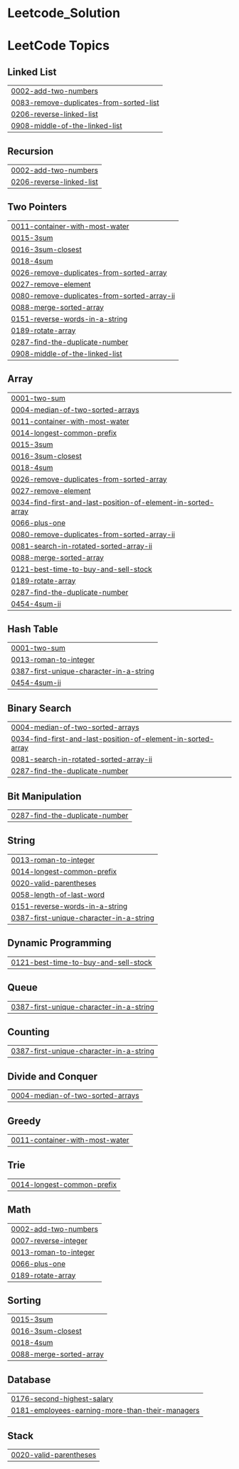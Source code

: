 # Leetcode_Solution
<!---LeetCode Topics Start-->
# LeetCode Topics
## Linked List
|  |
| ------- |
| [0002-add-two-numbers](https://github.com/EjazAhmadvirk/Leetcode_Solution/tree/master/0002-add-two-numbers) |
| [0083-remove-duplicates-from-sorted-list](https://github.com/EjazAhmadvirk/Leetcode_Solution/tree/master/0083-remove-duplicates-from-sorted-list) |
| [0206-reverse-linked-list](https://github.com/EjazAhmadvirk/Leetcode_Solution/tree/master/0206-reverse-linked-list) |
| [0908-middle-of-the-linked-list](https://github.com/EjazAhmadvirk/Leetcode_Solution/tree/master/0908-middle-of-the-linked-list) |
## Recursion
|  |
| ------- |
| [0002-add-two-numbers](https://github.com/EjazAhmadvirk/Leetcode_Solution/tree/master/0002-add-two-numbers) |
| [0206-reverse-linked-list](https://github.com/EjazAhmadvirk/Leetcode_Solution/tree/master/0206-reverse-linked-list) |
## Two Pointers
|  |
| ------- |
| [0011-container-with-most-water](https://github.com/EjazAhmadvirk/Leetcode_Solution/tree/master/0011-container-with-most-water) |
| [0015-3sum](https://github.com/EjazAhmadvirk/Leetcode_Solution/tree/master/0015-3sum) |
| [0016-3sum-closest](https://github.com/EjazAhmadvirk/Leetcode_Solution/tree/master/0016-3sum-closest) |
| [0018-4sum](https://github.com/EjazAhmadvirk/Leetcode_Solution/tree/master/0018-4sum) |
| [0026-remove-duplicates-from-sorted-array](https://github.com/EjazAhmadvirk/Leetcode_Solution/tree/master/0026-remove-duplicates-from-sorted-array) |
| [0027-remove-element](https://github.com/EjazAhmadvirk/Leetcode_Solution/tree/master/0027-remove-element) |
| [0080-remove-duplicates-from-sorted-array-ii](https://github.com/EjazAhmadvirk/Leetcode_Solution/tree/master/0080-remove-duplicates-from-sorted-array-ii) |
| [0088-merge-sorted-array](https://github.com/EjazAhmadvirk/Leetcode_Solution/tree/master/0088-merge-sorted-array) |
| [0151-reverse-words-in-a-string](https://github.com/EjazAhmadvirk/Leetcode_Solution/tree/master/0151-reverse-words-in-a-string) |
| [0189-rotate-array](https://github.com/EjazAhmadvirk/Leetcode_Solution/tree/master/0189-rotate-array) |
| [0287-find-the-duplicate-number](https://github.com/EjazAhmadvirk/Leetcode_Solution/tree/master/0287-find-the-duplicate-number) |
| [0908-middle-of-the-linked-list](https://github.com/EjazAhmadvirk/Leetcode_Solution/tree/master/0908-middle-of-the-linked-list) |
## Array
|  |
| ------- |
| [0001-two-sum](https://github.com/EjazAhmadvirk/Leetcode_Solution/tree/master/0001-two-sum) |
| [0004-median-of-two-sorted-arrays](https://github.com/EjazAhmadvirk/Leetcode_Solution/tree/master/0004-median-of-two-sorted-arrays) |
| [0011-container-with-most-water](https://github.com/EjazAhmadvirk/Leetcode_Solution/tree/master/0011-container-with-most-water) |
| [0014-longest-common-prefix](https://github.com/EjazAhmadvirk/Leetcode_Solution/tree/master/0014-longest-common-prefix) |
| [0015-3sum](https://github.com/EjazAhmadvirk/Leetcode_Solution/tree/master/0015-3sum) |
| [0016-3sum-closest](https://github.com/EjazAhmadvirk/Leetcode_Solution/tree/master/0016-3sum-closest) |
| [0018-4sum](https://github.com/EjazAhmadvirk/Leetcode_Solution/tree/master/0018-4sum) |
| [0026-remove-duplicates-from-sorted-array](https://github.com/EjazAhmadvirk/Leetcode_Solution/tree/master/0026-remove-duplicates-from-sorted-array) |
| [0027-remove-element](https://github.com/EjazAhmadvirk/Leetcode_Solution/tree/master/0027-remove-element) |
| [0034-find-first-and-last-position-of-element-in-sorted-array](https://github.com/EjazAhmadvirk/Leetcode_Solution/tree/master/0034-find-first-and-last-position-of-element-in-sorted-array) |
| [0066-plus-one](https://github.com/EjazAhmadvirk/Leetcode_Solution/tree/master/0066-plus-one) |
| [0080-remove-duplicates-from-sorted-array-ii](https://github.com/EjazAhmadvirk/Leetcode_Solution/tree/master/0080-remove-duplicates-from-sorted-array-ii) |
| [0081-search-in-rotated-sorted-array-ii](https://github.com/EjazAhmadvirk/Leetcode_Solution/tree/master/0081-search-in-rotated-sorted-array-ii) |
| [0088-merge-sorted-array](https://github.com/EjazAhmadvirk/Leetcode_Solution/tree/master/0088-merge-sorted-array) |
| [0121-best-time-to-buy-and-sell-stock](https://github.com/EjazAhmadvirk/Leetcode_Solution/tree/master/0121-best-time-to-buy-and-sell-stock) |
| [0189-rotate-array](https://github.com/EjazAhmadvirk/Leetcode_Solution/tree/master/0189-rotate-array) |
| [0287-find-the-duplicate-number](https://github.com/EjazAhmadvirk/Leetcode_Solution/tree/master/0287-find-the-duplicate-number) |
| [0454-4sum-ii](https://github.com/EjazAhmadvirk/Leetcode_Solution/tree/master/0454-4sum-ii) |
## Hash Table
|  |
| ------- |
| [0001-two-sum](https://github.com/EjazAhmadvirk/Leetcode_Solution/tree/master/0001-two-sum) |
| [0013-roman-to-integer](https://github.com/EjazAhmadvirk/Leetcode_Solution/tree/master/0013-roman-to-integer) |
| [0387-first-unique-character-in-a-string](https://github.com/EjazAhmadvirk/Leetcode_Solution/tree/master/0387-first-unique-character-in-a-string) |
| [0454-4sum-ii](https://github.com/EjazAhmadvirk/Leetcode_Solution/tree/master/0454-4sum-ii) |
## Binary Search
|  |
| ------- |
| [0004-median-of-two-sorted-arrays](https://github.com/EjazAhmadvirk/Leetcode_Solution/tree/master/0004-median-of-two-sorted-arrays) |
| [0034-find-first-and-last-position-of-element-in-sorted-array](https://github.com/EjazAhmadvirk/Leetcode_Solution/tree/master/0034-find-first-and-last-position-of-element-in-sorted-array) |
| [0081-search-in-rotated-sorted-array-ii](https://github.com/EjazAhmadvirk/Leetcode_Solution/tree/master/0081-search-in-rotated-sorted-array-ii) |
| [0287-find-the-duplicate-number](https://github.com/EjazAhmadvirk/Leetcode_Solution/tree/master/0287-find-the-duplicate-number) |
## Bit Manipulation
|  |
| ------- |
| [0287-find-the-duplicate-number](https://github.com/EjazAhmadvirk/Leetcode_Solution/tree/master/0287-find-the-duplicate-number) |
## String
|  |
| ------- |
| [0013-roman-to-integer](https://github.com/EjazAhmadvirk/Leetcode_Solution/tree/master/0013-roman-to-integer) |
| [0014-longest-common-prefix](https://github.com/EjazAhmadvirk/Leetcode_Solution/tree/master/0014-longest-common-prefix) |
| [0020-valid-parentheses](https://github.com/EjazAhmadvirk/Leetcode_Solution/tree/master/0020-valid-parentheses) |
| [0058-length-of-last-word](https://github.com/EjazAhmadvirk/Leetcode_Solution/tree/master/0058-length-of-last-word) |
| [0151-reverse-words-in-a-string](https://github.com/EjazAhmadvirk/Leetcode_Solution/tree/master/0151-reverse-words-in-a-string) |
| [0387-first-unique-character-in-a-string](https://github.com/EjazAhmadvirk/Leetcode_Solution/tree/master/0387-first-unique-character-in-a-string) |
## Dynamic Programming
|  |
| ------- |
| [0121-best-time-to-buy-and-sell-stock](https://github.com/EjazAhmadvirk/Leetcode_Solution/tree/master/0121-best-time-to-buy-and-sell-stock) |
## Queue
|  |
| ------- |
| [0387-first-unique-character-in-a-string](https://github.com/EjazAhmadvirk/Leetcode_Solution/tree/master/0387-first-unique-character-in-a-string) |
## Counting
|  |
| ------- |
| [0387-first-unique-character-in-a-string](https://github.com/EjazAhmadvirk/Leetcode_Solution/tree/master/0387-first-unique-character-in-a-string) |
## Divide and Conquer
|  |
| ------- |
| [0004-median-of-two-sorted-arrays](https://github.com/EjazAhmadvirk/Leetcode_Solution/tree/master/0004-median-of-two-sorted-arrays) |
## Greedy
|  |
| ------- |
| [0011-container-with-most-water](https://github.com/EjazAhmadvirk/Leetcode_Solution/tree/master/0011-container-with-most-water) |
## Trie
|  |
| ------- |
| [0014-longest-common-prefix](https://github.com/EjazAhmadvirk/Leetcode_Solution/tree/master/0014-longest-common-prefix) |
## Math
|  |
| ------- |
| [0002-add-two-numbers](https://github.com/EjazAhmadvirk/Leetcode_Solution/tree/master/0002-add-two-numbers) |
| [0007-reverse-integer](https://github.com/EjazAhmadvirk/Leetcode_Solution/tree/master/0007-reverse-integer) |
| [0013-roman-to-integer](https://github.com/EjazAhmadvirk/Leetcode_Solution/tree/master/0013-roman-to-integer) |
| [0066-plus-one](https://github.com/EjazAhmadvirk/Leetcode_Solution/tree/master/0066-plus-one) |
| [0189-rotate-array](https://github.com/EjazAhmadvirk/Leetcode_Solution/tree/master/0189-rotate-array) |
## Sorting
|  |
| ------- |
| [0015-3sum](https://github.com/EjazAhmadvirk/Leetcode_Solution/tree/master/0015-3sum) |
| [0016-3sum-closest](https://github.com/EjazAhmadvirk/Leetcode_Solution/tree/master/0016-3sum-closest) |
| [0018-4sum](https://github.com/EjazAhmadvirk/Leetcode_Solution/tree/master/0018-4sum) |
| [0088-merge-sorted-array](https://github.com/EjazAhmadvirk/Leetcode_Solution/tree/master/0088-merge-sorted-array) |
## Database
|  |
| ------- |
| [0176-second-highest-salary](https://github.com/EjazAhmadvirk/Leetcode_Solution/tree/master/0176-second-highest-salary) |
| [0181-employees-earning-more-than-their-managers](https://github.com/EjazAhmadvirk/Leetcode_Solution/tree/master/0181-employees-earning-more-than-their-managers) |
## Stack
|  |
| ------- |
| [0020-valid-parentheses](https://github.com/EjazAhmadvirk/Leetcode_Solution/tree/master/0020-valid-parentheses) |
<!---LeetCode Topics End-->